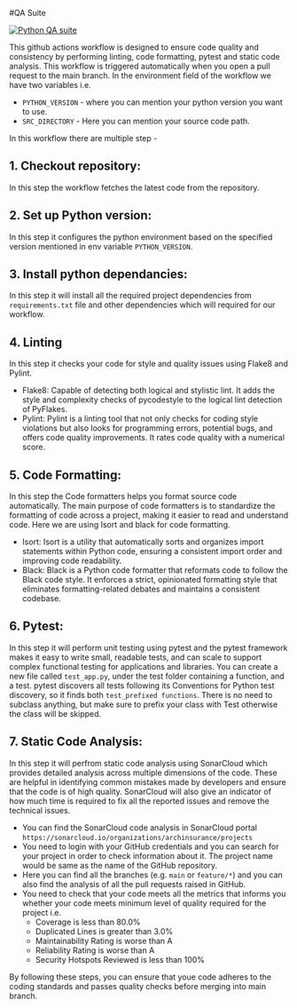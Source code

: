 #QA Suite

[![Python QA suite](https://github.com/archinsurance/aigi-actpy-python-platform/actions/workflows/QAsuite.yml/badge.svg?branch=main)](https://github.com/archinsurance/aigi-actpy-python-platform/actions/workflows/QAsuite.yml)

This github actions workflow is designed to ensure code quality and consistency by performing linting, code formatting, pytest and static code analysis. This workflow is triggered automatically when you open a pull request to the main branch.
In the environment field of the workflow we have two variables i.e. 

- `PYTHON_VERSION` - where you can mention your python version you want to use.
- `SRC_DIRECTORY` - Here you can mention your source code path.

In this workflow there are multiple step -
## 1. Checkout repository:
   
   In this step the workflow fetches the latest code from the repository.
   
## 2. Set up Python version:
   
   In this step it configures the python environment based on the specified version mentioned in env variable `PYTHON_VERSION`.
   
## 3. Install python dependancies:
   
   In this step it will install all the required project dependencies from `requirements.txt` file and other dependencies which will required for our workflow.

## 4. Linting
   
   In this step it checks your code for style and quality issues using Flake8 and Pylint.

-   Flake8: Capable of detecting both logical and stylistic lint. It adds the style and complexity checks of pycodestyle to the logical lint detection of PyFlakes.
-   Pylint: Pylint is a linting tool that not only checks for coding style violations but also looks for programming errors, potential bugs, and offers code quality improvements. It rates code quality with a numerical score.

## 5. Code Formatting:
    
   In this step the Code formatters helps you format source code automatically. The main purpose of code formatters is to standardize the formatting of code across a project, making it easier to read and understand code. Here we are using Isort and black for code formatting.

-   Isort: Isort is a utility that automatically sorts and organizes import statements within Python code, ensuring a consistent import order and improving code readability.
-   Black: Black is a Python code formatter that reformats code to follow the Black code style. It enforces a strict, opinionated formatting style that eliminates formatting-related debates and maintains a consistent codebase.
   
   
## 6. Pytest:
   In this step it will perform unit testing using pytest and the pytest framework makes it easy to write small, readable tests, and can scale to support complex functional testing for applications and libraries.
   You can create a new file called `test_app.py`, under the test folder containing a function, and a test. pytest discovers all tests following its Conventions for Python test discovery, so it finds both `test_prefixed functions`. There is no need to subclass anything, but make sure to prefix your class with Test otherwise the class will be skipped. 

   
## 7. Static Code Analysis:
   In this step it will perfrom static code analysis using SonarCloud which provides detailed analysis across multiple dimensions of the code. These are helpful in identifying common mistakes made by developers and ensure that the code is of high quality. SonarCloud will also give an indicator of how much time is required to fix all the reported issues and remove the technical issues.

-   You can find the SonarCloud code analysis in SonarCloud portal `https://sonarcloud.io/organizations/archinsurance/projects`
-   You need to login with your GitHub credentials and you can search for your project in order to check information about it. The project name would be same as the name of the GitHub repository.
-   Here you can find all the branches (e.g. `main` or `feature/*`) and you can also find the analysis of all the pull requests raised in GitHub.
-   You need to check that your code meets all the metrics that informs you whether your code meets minimum level of quality required for the project i.e.
    - Coverage is less than 80.0%
    - Duplicated Lines is greater than 3.0%
    - Maintainability Rating is worse than A
    - Reliability Rating is worse than A
    - Security Hotspots Reviewed is less than 100%

By following these steps, you can ensure that youe code adheres to the coding standards and passes quality checks before merging into main branch.

   


